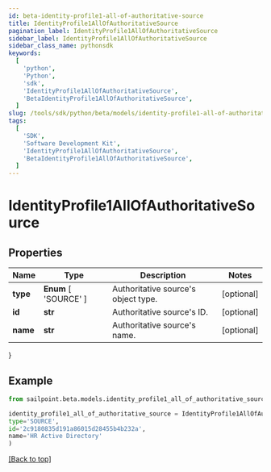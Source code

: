 ```yaml
---
id: beta-identity-profile1-all-of-authoritative-source
title: IdentityProfile1AllOfAuthoritativeSource
pagination_label: IdentityProfile1AllOfAuthoritativeSource
sidebar_label: IdentityProfile1AllOfAuthoritativeSource
sidebar_class_name: pythonsdk
keywords:
  [
    'python',
    'Python',
    'sdk',
    'IdentityProfile1AllOfAuthoritativeSource',
    'BetaIdentityProfile1AllOfAuthoritativeSource',
  ]
slug: /tools/sdk/python/beta/models/identity-profile1-all-of-authoritative-source
tags:
  [
    'SDK',
    'Software Development Kit',
    'IdentityProfile1AllOfAuthoritativeSource',
    'BetaIdentityProfile1AllOfAuthoritativeSource',
  ]
---
```


# IdentityProfile1AllOfAuthoritativeSource

## Properties

| Name | Type | Description | Notes |
| --- | --- | --- | --- |
| **type** | **Enum** [ 'SOURCE' ] | Authoritative source's object type. | [optional] |
| **id** | **str** | Authoritative source's ID. | [optional] |
| **name** | **str** | Authoritative source's name. | [optional] |

}

## Example

```python
from sailpoint.beta.models.identity_profile1_all_of_authoritative_source import IdentityProfile1AllOfAuthoritativeSource

identity_profile1_all_of_authoritative_source = IdentityProfile1AllOfAuthoritativeSource(
type='SOURCE',
id='2c9180835d191a86015d28455b4b232a',
name='HR Active Directory'
)

```

[[Back to top]](#)
